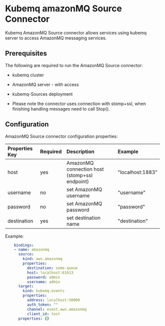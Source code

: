 # Kubemq amazonMQ Source Connector

Kubemq AmazonMQ Source connector allows services using kubemq server to access AmazonMQ messaging services.

## Prerequisites
The following are required to run the AmazonMQ Source connector:

- kubemq cluster
- AmazonMQ server - with access 
- kubemq-Sources deployment


- Please note the connector uses connection with stomp+ssl, when finishing handling messages need to call Stop().

## Configuration

AmazonMQ Source connector configuration properties:

| Properties Key                  | Required | Description                                 | Example                                                                |
|:--------------------------------|:---------|:--------------------------------------------|:-----------------------------------------------------------------------|
| host                            | yes     | AmazonMQ connection host (stomp+ssl endpoint)| "localhost:1883" |
| username                        | no      | set AmazonMQ username                        | "username" |
| password                        | no      | set AmazonMQ password                        | "password" |
| destination                     | yes     | set destination name                         | "destination"         |


Example:

```yaml
    bindings:
    - name: amazonmq
      source:
        kind: aws.amazonmq
        properties:
          destination: some-queue
          host: localhost:61613
          password: admin
          username: admin
      target:
        kind: kubemq.events
        properties:
          address: localhost:50000
          auth_token: ""
          channel: event.aws.amazonmq
          client_id: test
      properties: {}

```
